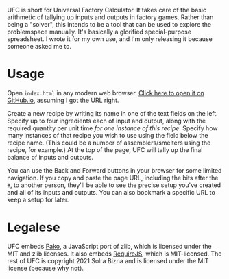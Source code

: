 UFC is short for Universal Factory Calculator. It takes care of the basic arithmetic of tallying up inputs and outputs in factory games. Rather than being a "solver", this intends to be a tool that can be used to explore the problemspace manually. It's basically a glorified special-purpose spreadsheet. I wrote it for my own use, and I'm only releasing it because someone asked me to.

# Usage

Open `index.html` in any modern web browser. [Click here to open it on GitHub.io](https://solrabizna.github.io/ufc), assuming I got the URL right.

Create a new recipe by writing its name in one of the text fields on the left. Specify up to four ingredients each of input and output, along with the required quantity per unit time *for one instance of this recipe*. Specify how many instances of that recipe you wish to use using the field below the recipe name. (This could be a number of assemblers/smelters using the recipe, for example.) At the top of the page, UFC will tally up the final balance of inputs and outputs.

You can use the Back and Forward buttons in your browser for some limited navigation. If you copy and paste the page URL, including the bits after the `#`, to another person, they'll be able to see the precise setup you've created and all of its inputs and outputs. You can also bookmark a specific URL to keep a setup for later.

# Legalese

UFC embeds [Pako][1], a JavaScript port of zlib, which is licensed under the MIT and zlib licenses. It also embeds [RequireJS][2], which is MIT-licensed. The rest of UFC is copyright 2021 Solra Bizna and is licensed under the MIT license (because why not).

[1]: https://github.com/nodeca/pako
[2]: https://github.com/requirejs/requirejs

